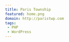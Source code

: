 ```yaml
---
title: Paris Township
featured: home.png
domain: http://paristwp.com
tags: 
 - PHP
 - WordPress
---
```


